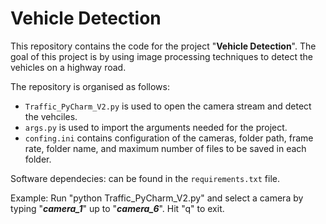 # Vehicle Detection

This repository contains the code for the project "**Vehicle Detection**". The goal of this project is by using image processing techniques to detect the vehicles on a highway road. 

The repository is organised as follows:
- `Traffic_PyCharm_V2.py` is used to open the camera stream and detect the vehciles.
- `args.py` is used to import the arguments needed for the project.
- `confing.ini` contains configuration of the cameras, folder path, frame rate, folder name, and maximum number of files to be saved in each folder.

Software dependecies: 
can be found in the `requirements.txt` file.

Example:
Run "python Traffic_PyCharm_V2.py" and select a camera by typing "***camera_1***" up to "***camera_6***". Hit "q" to exit.
